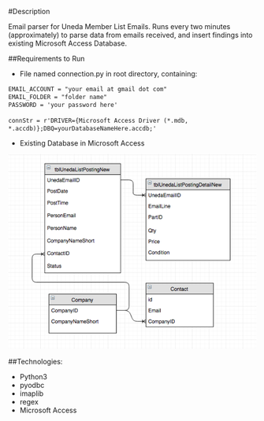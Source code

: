 
#Description

Email parser for Uneda Member List Emails. Runs every two minutes (approximately) to parse data from emails received, and insert findings into existing Microsoft Access Database.

##Requirements to Run

* File named connection.py in root directory, containing:

```
EMAIL_ACCOUNT = "your email at gmail dot com"
EMAIL_FOLDER = "folder name"
PASSWORD = 'your password here'

connStr = r'DRIVER={Microsoft Access Driver (*.mdb, *.accdb)};DBQ=yourDatabaseNameHere.accdb;'
```

* Existing Database in Microsoft Access

<p align="center">
  <img src="email-parser-erd.png?raw=true" alt="ERD"/>
</p>

##Technologies:

* Python3
* pyodbc
* imaplib
* regex
* Microsoft Access
